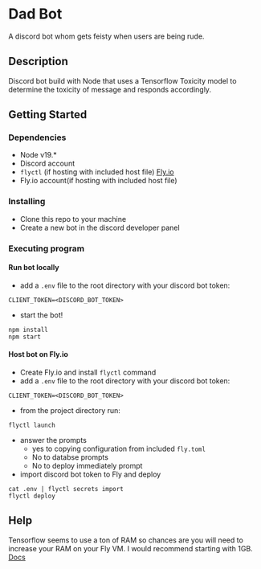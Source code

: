 # Dad Bot

A discord bot whom gets feisty when users are being rude.

## Description

Discord bot build with Node that uses a Tensorflow Toxicity model to determine the toxicity of message and responds accordingly. 

## Getting Started

### Dependencies

* Node v19.*
* Discord account 
* `flyctl` (if hosting with included host file) [Fly.io](https://fly.io/)
* Fly.io account(if hosting with included host file)


### Installing

* Clone this repo to your machine
* Create a new bot in the discord developer panel 


### Executing program

#### Run bot locally
* add a `.env` file to the root directory with your discord bot token:
``` 
CLIENT_TOKEN=<DISCORD_BOT_TOKEN>
```
* start the bot!
```
npm install
npm start
```


#### Host bot on Fly.io

* Create Fly.io and install `flyctl` command
* add a `.env` file to the root directory with your discord bot token:
``` 
CLIENT_TOKEN=<DISCORD_BOT_TOKEN>
```
* from the project directory run:
```
flyctl launch 
```
* answer the prompts
    * yes to copying configuration from included `fly.toml`
    * No to databse prompts
    * No to deploy immediately prompt
* import discord bot token to Fly and deploy
```
cat .env | flyctl secrets import
flyctl deploy
```

## Help

Tensorflow seems to use a ton of RAM so chances are you will need to increase your RAM on your Fly VM. I would recommend starting with 1GB.
[Docs](https://fly.io/docs/flyctl/scale-memory/)


